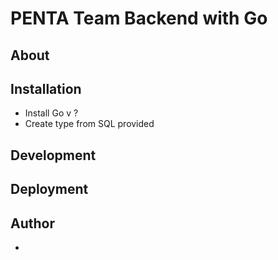 # PENTA Team Backend with Go

## About

## Installation
- Install Go v ?
- Create type from SQL provided

## Development

## Deployment

## Author
-